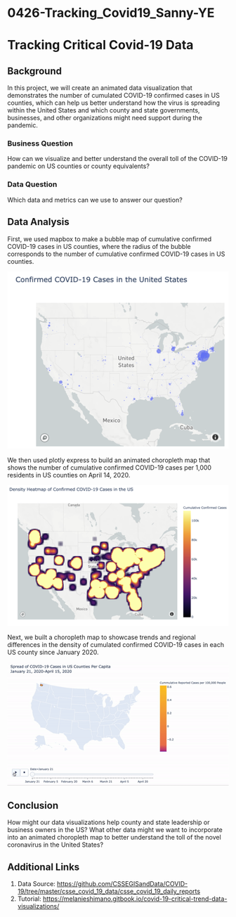 # 0426-Tracking_Covid19_Sanny-YE

# Tracking Critical Covid-19 Data
## Background 
In this project, we will create an animated data visualization that demonstrates the number of cumulated COVID-19 confirmed cases in US counties, which can help us better understand how the virus is spreading within the United States and which county and state governments, businesses, and other organizations might need support during the pandemic.

### Business Question
How can we visualize and better understand the overall toll of the COVID-19 pandemic on US counties or county equivalents?

### Data Question 
Which data and metrics can we use to answer our question? 

## Data Analysis
First, we used mapbox to make a bubble map of cumulative confirmed COVID-19 cases in US counties, where the radius of the bubble corresponds to the number of cumulative confirmed COVID-19 cases in US counties.

![](Bubble.png)

We then used plotly express to build an animated choropleth map that shows the number of cumulative confirmed COVID-19 cases per 1,000 residents in US counties on April 14, 2020.

![](Heatmap.png)

Next, we built a choropleth map to showcase trends and regional differences in the density of cumulated confirmed COVID-19 cases in each US county since January 2020. 

![](Spread.gif)

## Conclusion
How might our data visualizations help county and state leadership or business owners in the US? What other data might we want to incorporate into an animated choropleth map to better understand the toll of the novel coronavirus in the United States?

## Additional Links
1) Data Source: https://github.com/CSSEGISandData/COVID-19/tree/master/csse_covid_19_data/csse_covid_19_daily_reports
2) Tutorial: https://melanieshimano.gitbook.io/covid-19-critical-trend-data-visualizations/
